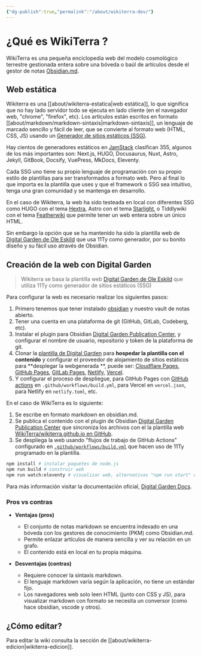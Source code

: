 ```yaml
---
{"dg-publish":true,"permalink":"/about/wikiterra-dev/"}
---
```



# ¿Qué es WikiTerra ?
WikiTerra es una pequeña enciclopedia web del modelo cosmológico terrestre gestionada entera sobre una bóveda o baúl de artículos desde el gestor de notas [Obsidian.md](https://obsidian.md/).

## Web estática
Wikiterra es una [[about/wikiterra-estatica\|web estática]], lo que significa que no hay lado servidor todo se ejecuta en lado cliente (en el navegador web, "chrome", "firefox", etc). Los artículos están escritos en formato [[about/markdown/markdown-sintaxis\|markdown-sintaxis]], un lenguaje de marcado sencillo y fácil de leer, que se convierte al formato web (HTML, CSS, JS) usando un [Generador de sitios estáticos (SSG)](https://en.wikipedia.org/wiki/Static_site_generator).

Hay cientos de generadores estáticos en [JamStack](https://jamstack.org/generators/) clasifican 355, algunos de los más importantes son: Next.js, HUGO, Docusaurus, Nuxt, Astro, Jekyll, GitBook, Docsify, VuePress, MkDocs, Eleventy. 

Cada SSG uno tiene su propio lenguaje de programación con su propio estilo de plantillas para ser transformados a formato web. Pero al final lo que importa es la plantilla que uses y que el framework o SSG sea intuitivo, tenga una gran comunidad y se mantenga en desarrollo.

En el caso de Wikiterra, la web ha sido testeada en local con diferentes SSG como HUGO con el tema [Hextra](https://imfing.github.io/hextra/), Astro con el tema [Starlight](https://starlight.astro.build/), o Tiddlywiki con el tema [Featherwiki](https://feather.wiki/) que permite tener un web entera sobre un único HTML.

Sin embargo la opción que se ha mantenido ha sido la plantilla web de [Digital Garden de Ole Eskild](https://github.com/oleeskild/digitalgarden) que usa 11Ty como generador, por su bonito diseño y su fácil uso através de Obsidian.

## Creación de la web con Digital Garden
> Wikiterra se basa la plantilla web [Digital Garden de Ole Eskild](https://github.com/oleeskild/digitalgarden) que utiliza 11Ty como generador de sitios estáticos (SSG)

Para configurar la web es necesario realizar los siguientes pasos:
1. Primero tenemos que tener instalado [obsidian](https://obsidian.md/download) y nuestro vault de notas abierto.
2. Tener una cuenta en una plataforma de git (GitHub, GitLab, Codeberg, etc).
3. Instalar el plugin para Obsidian [Digital Garden Publication Center](https://github.com/oleeskild/obsidian-digital-garden), y configurar el nombre de usuario, repositorio y token de la plataforma de git.
4. Clonar la [plantilla de Digital Garden](https://github.com/oleeskild/digitalgarden) para **hospedar la plantilla con el contenido** y configurar el proveedor de alojamiento de sitios estáticos para **desplegar  la webgenerada **, puede ser: [Cloudflare Pages](https://pages.cloudflare.com/), [GitHub Pages](https://pages.github.com/), [GitLab Pages](https://docs.gitlab.com/ee/user/project/pages/), [Netlify](https://www.netlify.com/), [Vercel](https://vercel.com/). 
5. Y configurar el proceso de despliegue, para GitHub Pages con [GitHub actions](https://docs.github.com/en/actions) en `.github/workflows/build.yml`, para Vercel en `vercel.json`, para Netlify en `netlify.toml`, etc.

En el caso de WikiTerra es lo siguiente:
1. Se escribe en formato markdown en obsidian.md.
2. Se publica el contenido con el plugin de Obsidian [Digital Garden Publication Center](https://github.com/oleeskild/obsidian-digital-garden) que sincroniza los archivos con el la plantilla web [WikiTerra/wikiterra.github.io en GitHub](https://github.com/Wikiterra/wikiterra.github.io).
3. Se despliega la web usando "flujos de trabajo de GitHub Actions" configurado en [`.github/workflows/build.yml`](https://github.com/Wikiterra/wikiterra.github.io/blob/main/.github/workflows/build.yml) que hacen uso de 11Ty programado en la plantilla.
```bash
npm install # instalar paquetes de node.js
npm run build # construir web
npm run watch:eleventy # visualizar web, alternativas "npm run start" o "npx @11ty/eleventy --serve"
```

Para más información visitar la documentación oficial, [Digital Garden Docs](https://dg-docs.ole.dev/).

### Pros vs contras

- **Ventajas (pros)**
	- El conjunto de notas markdown se encuentra indexado en una bóveda con los gestores de conocimiento (PKM) como Obsidian.md.
	- Permite enlazar artículos de manera sencilla y ver su relación en un grafo.
	- El contenido está en local en tu propia máquina.

- **Desventajas (contras)**
	- Requiere conocer la sintaxis markdown.
	- El lenguaje markdown varía según la aplicación, no tiene un estándar fijo.
	- Los navegadores web solo leen HTML (junto con CSS y JS), para visualizar markdown con formato se necesita un conversor (como hace obsidian, vscode y otros).

## ¿Cómo editar?

Para editar la wiki consulta la sección de [[about/wikiterra-edicion\|wikiterra-edicion]].
